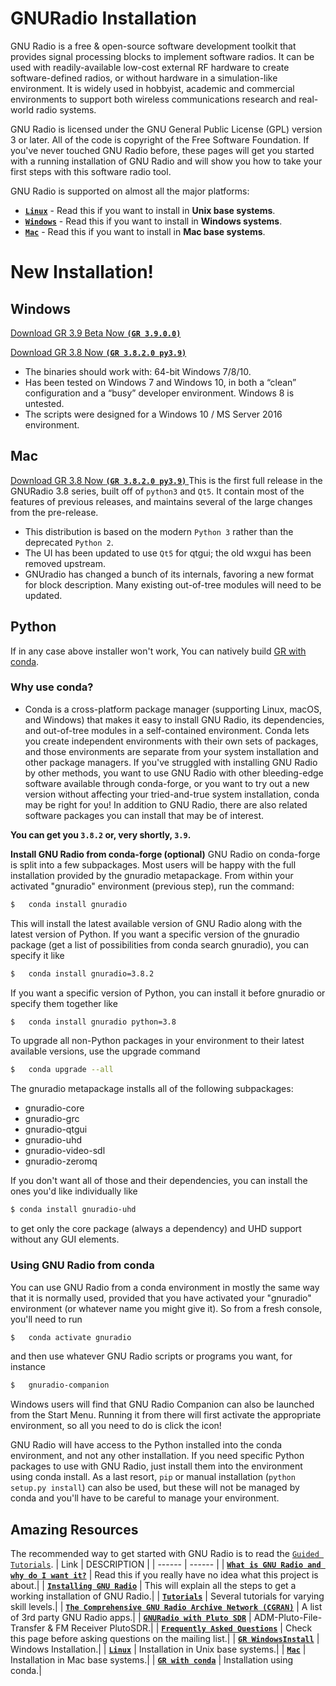 # **GNURadio Installation**


GNU Radio is a free & open-source software development toolkit that provides signal processing blocks to implement software radios. It can be used with readily-available low-cost external RF hardware to create software-defined radios, or without hardware in a simulation-like environment. It is widely used in hobbyist, academic and commercial environments to support both wireless communications research and real-world radio systems.

GNU Radio is licensed under the GNU General Public License (GPL) version 3 or later. All of the code is copyright of the Free Software Foundation.
If you've never touched GNU Radio before, these pages will get you started with a running installation of GNU Radio and will show you how to take your first steps with this software radio tool.

GNU Radio is supported on almost all the major platforms:

  - [**`Linux`**](https://wiki.gnuradio.org/index.php/InstallingGR) - Read this if you want to install in **Unix base systems**.
  - [**`Windows`**](http://www.gcndevelopment.com/gnuradio/index.htm) - Read this if you want to install in **Windows systems**.
  - [**`Mac`**](https://wiki.gnuradio.org/index.php/MacInstall) - Read this if you want to install in **Mac base systems**.

# **New Installation!**

## **Windows**
[Download GR 3.9 Beta Now **`(GR 3.9.0.0)`**](http://www.gcndevelopment.com/gnuradio/downloads/installers/v3.9.0.0/gnuradio_3.9.0.0beta_win64.zip)

[Download GR 3.8 Now **`(GR 3.8.2.0 py3.9)`** ](http://www.gcndevelopment.com/gnuradio/downloads/installers/v3.8.2.1/gnuradio_3.8.2.0_win64.msi)

  - The binaries should work with: 64-bit Windows 7/8/10.
  - Has been tested on Windows 7 and Windows 10, in both a “clean” configuration and a “busy” developer environment. Windows 8 is untested.
  - The scripts were designed for a Windows 10 / MS Server 2016 environment.

## **Mac**
[Download GR 3.8 Now **`(GR 3.8.2.0 py3.9)`** ](https://github.com/ktemkin/gnuradio-for-mac-without-macports/releases/download/3.8.0.0-0/GNURadio-3.8.0.0-0.dmg)
This is the first full release in the GNURadio 3.8 series, built off of `python3` and `Qt5`. It contain most of the features of previous releases, and maintains several of the large changes from the pre-release.

  - This distribution is based on the modern `Python 3` rather than the deprecated `Python 2`.
  - The UI has been updated to use `Qt5` for qtgui; the old wxgui has been removed upstream.
  - GNUradio has changed a bunch of its internals, favoring a new format for block description. Many existing out-of-tree modules will need to be updated.

## **Python**
If in any case above installer won't work, You can natively build [GR with conda](https://wiki.gnuradio.org/index.php/CondaInstall).
### Why use conda?
  - Conda is a cross-platform package manager (supporting Linux, macOS, and Windows) that makes it easy to install GNU Radio, its dependencies, and out-of-tree modules in a self-contained environment. Conda lets you create independent environments with their own sets of packages, and those environments are separate from your system installation and other package managers. If you've struggled with installing GNU Radio by other methods, you want to use GNU Radio with other bleeding-edge software available through conda-forge, or you want to try out a new version without affecting your tried-and-true system installation, conda may be right for you! In addition to GNU Radio, there are also related software packages you can install that may be of interest.

**You can get you `3.8.2` or, very shortly, `3.9`.**

**Install GNU Radio from conda-forge (optional)**
GNU Radio on conda-forge is split into a few subpackages. Most users will be happy with the full installation provided by the gnuradio metapackage. From within your activated "gnuradio" environment (previous step), run the command:

```sh
$   conda install gnuradio
```
This will install the latest available version of GNU Radio along with the latest version of Python. If you want a specific version of the gnuradio package (get a list of possibilities from conda search gnuradio), you can specify it like
```sh
$   conda install gnuradio=3.8.2
```
If you want a specific version of Python, you can install it before gnuradio or specify them together like
```sh
$   conda install gnuradio python=3.8
```
To upgrade all non-Python packages in your environment to their latest available versions, use the upgrade command
```sh
$   conda upgrade --all
```
The gnuradio metapackage installs all of the following subpackages:
  - gnuradio-core
  - gnuradio-grc
  - gnuradio-qtgui
  - gnuradio-uhd
  - gnuradio-video-sdl
  - gnuradio-zeromq

If you don't want all of those and their dependencies, you can install the ones you'd like individually like
```sh
$ conda install gnuradio-uhd
```
to get only the core package (always a dependency) and UHD support without any GUI elements.
### **Using GNU Radio from conda**
You can use GNU Radio from a conda environment in mostly the same way that it is normally used, provided that you have activated your "gnuradio" environment (or whatever name you might give it). So from a fresh console, you'll need to run
```sh
$   conda activate gnuradio
```
and then use whatever GNU Radio scripts or programs you want, for instance
```sh
$   gnuradio-companion
```
Windows users will find that GNU Radio Companion can also be launched from the Start Menu. Running it from there will first activate the appropriate environment, so all you need to do is click the icon!

GNU Radio will have access to the Python installed into the conda environment, and not any other installation. If you need specific Python packages to use with GNU Radio, just install them into the environment using conda install. As a last resort, `pip` or manual installation (`python setup.py install`) can also be used, but these will not be managed by conda and you'll have to be careful to manage your environment.

## **Amazing Resources**


The recommended way to get started with GNU Radio is to read the [`Guided Tutorials`](https://wiki.gnuradio.org/index.php/Tutorials).
| Link | DESCRIPTION |
| ------ | ------ |
| [**`What is GNU Radio and why do I want it?`**](https://wiki.gnuradio.org/index.php/What_is_GNU_Radio%3F) | Read this if you really have no idea what this project is about.|
| [**`Installing GNU Radio`**](https://wiki.gnuradio.org/index.php/InstallingGR) | This will explain all the steps to get a working installation of GNU Radio.|
| [**`Tutorials`**](https://wiki.gnuradio.org/index.php/Tutorials) | Several tutorials for varying skill levels.|
| [**`The Comprehensive GNU Radio Archive Network (CGRAN)`**](https://www.cgran.org/) | A list of 3rd party GNU Radio apps.|
| [**`GNURadio with Pluto SDR`**](https://patel999jay.github.io/project/internal-project/) | ADM-Pluto-File-Transfer & FM Receiver PlutoSDR.|
| [**`Frequently Asked Questions`**](https://wiki.gnuradio.org/index.php/FAQ) | Check this page before asking questions on the mailing list.|
| [**`GR WindowsInstall`**](https://wiki.gnuradio.org/index.php/WindowsInstall) | Windows Installation.|
| [**`Linux`**](https://wiki.gnuradio.org/index.php/InstallingGR) | Installation in Unix base systems.|
| [**`Mac`**](https://wiki.gnuradio.org/index.php/MacInstall) | Installation in Mac base systems.|
| [**`GR with conda`**](https://wiki.gnuradio.org/index.php/CondaInstall) | Installation using conda.|

